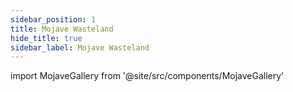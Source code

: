 ```yaml
---
sidebar_position: 1
title: Mojave Wasteland
hide_title: true
sidebar_label: Mojave Wasteland
---
```

import MojaveGallery from '@site/src/components/MojaveGallery'

<MojaveGallery />
